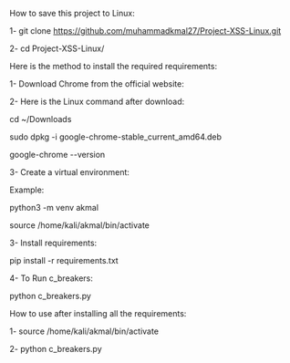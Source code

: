 How to save this project to Linux:

1- git clone https://github.com/muhammadkmal27/Project-XSS-Linux.git

2- cd Project-XSS-Linux/

Here is the method to install the required requirements:

1- Download Chrome from the official website:

2- Here is the Linux command after download:

   cd ~/Downloads
   
   sudo dpkg -i google-chrome-stable_current_amd64.deb
   
   google-chrome --version
   
3- Create a virtual environment:

   Example:
   
   python3 -m venv akmal
   
   source /home/kali/akmal/bin/activate
   
3- Install requirements:

   pip install -r requirements.txt
   
4- To Run c_breakers:

   python c_breakers.py

How to use after installing all the requirements:

1- source /home/kali/akmal/bin/activate

2- python c_breakers.py
